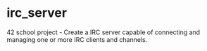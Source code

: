 # irc_server
42 school project - Create a IRC server capable of connecting and managing one or more IRC clients and channels.
